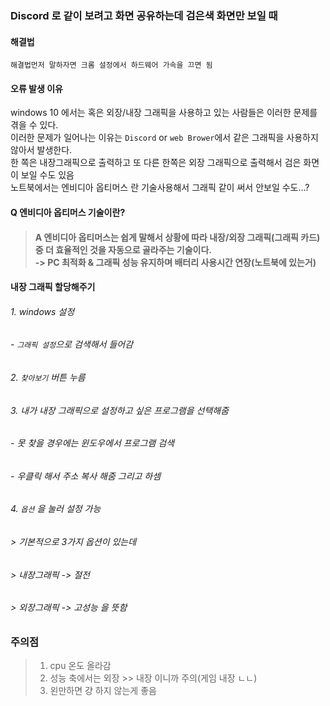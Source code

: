 ### Discord 로 같이 보려고 화면 공유하는데 검은색 화면만 보일 때

#### 해결법<br>
```
해결법먼저 말하자면 크롬 설정에서 하드웨어 가속을 끄면 됨
```
#### 오류 발생 이유<br>
windows 10 에서는 혹은 외장/내장 그래픽을 사용하고 있는 사람들은 이러한 문제를 겪을 수 있다.<br>
이러한 문제가 일어나는 이유는 `Discord` or `web Brower`에서 같은 그래픽을 사용하지 않아서 발생한다.<br>
한 쪽은 내장그래픽으로 출력하고 또 다른 한쪽은 외장 그래픽으로 출력해서 검은 화면이 보일 수도 있음<br>
노트북에서는 엔비디아 옵티머스 란 기술사용해서 그래픽 같이 써서 안보일 수도...?

#### Q 엔비디아 옵티머스 기술이란? <br>
> #### A 엔비디아 옵티머스는 쉽게 말해서 상황에 따라 내장/외장 그래픽(그래픽 카드)중 더 효율적인 것을 자동으로 골라주는 기술이다. <br>-> PC 최적화 & 그래픽 성능 유지하며 배터리 사용시간 연장(노트북에 있는거)

#### 내장 그래픽 할당해주기
###### 1. windows 설정
###### - `그래픽 설정`으로 검색해서 들어감
###### 2. `찾아보기` 버튼 누름
###### 3. 내가 내장 그래픽으로 설정하고 싶은 프로그램을 선택해줌
###### - 못 찾을 경우에는 윈도우에서 프로그램 검색
###### - 우클릭 해서 주소 복사 해줌 그리고 하셈
###### 4. `옵션` 을 눌러 설정 가능
###### > 기본적으로 3가지 옵션이 있는데
###### > 내장그래픽 -> 절전
###### > 외장그래픽 -> 고성능    을 뜻함

### 주의점
> 1. cpu 온도 올라감
> 2. 성능 축에서는  외장 >> 내장 이니까 주의(게임 내장 ㄴㄴ)
> 3. 왼만하면 걍 하지 않는게 좋음
